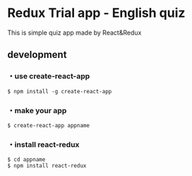 # Redux Trial app - English quiz

This is simple quiz app made by React&Redux

## development

### ・use create-react-app
```
$ npm install -g create-react-app
```

### ・make your app
```
$ create-react-app appname
```

### ・install react-redux
```
$ cd appname
$ npm install react-redux
```
